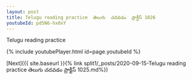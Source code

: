 ```yaml
---
layout: post
title: Telugu reading practice  తెలుగు  చదవడం  ప్రాక్టీస్ 1026
youtubeId: pd5N6-hx0xY
---
```

 
 
Telugu reading practice
 
 
 
 
 


{% include youtubePlayer.html id=page.youtubeId %}
 
[Next]({{ site.baseurl }}{% link  split1/_posts/2020-09-15-Telugu reading practice  తెలుగు  చదవడం  ప్రాక్టీస్ 1025.md%})
 

